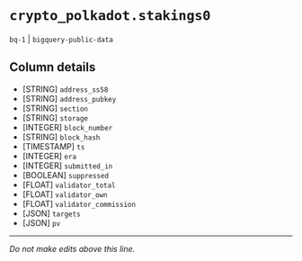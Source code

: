 # `crypto_polkadot.stakings0`
`bq-1` | `bigquery-public-data`

## Column details
* [STRING]    `address_ss58`
* [STRING]    `address_pubkey`
* [STRING]    `section`
* [STRING]    `storage`
* [INTEGER]   `block_number`
* [STRING]    `block_hash`
* [TIMESTAMP] `ts`
* [INTEGER]   `era`
* [INTEGER]   `submitted_in`
* [BOOLEAN]   `suppressed`
* [FLOAT]     `validator_total`
* [FLOAT]     `validator_own`
* [FLOAT]     `validator_commission`
* [JSON]      `targets`
* [JSON]      `pv`

-------------------------------------------------------------------------------
*Do not make edits above this line.*
